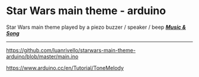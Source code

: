 # Star Wars main theme - arduino
 Star Wars main theme played by a piezo buzzer / speaker / beep
 [*__Music & Song__*](https://www.youtube.com/watch?v=_D0ZQPqeJkk)
 ***

 https://github.com/luanrivello/starwars-main-theme-arduino/blob/master/main.ino

 
 https://www.arduino.cc/en/Tutorial/ToneMelody


